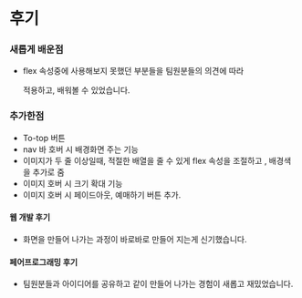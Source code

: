 # 후기

### 새롭게 배운점

- flex 속성중에 사용해보지 못했던 부분들을 팀원분들의 의견에 따라

  적용하고, 배워볼 수 있었습니다.

### 추가한점

- To-top 버튼
-  nav 바 호버 시 배경화면 주는 기능
- 이미지가 두 줄 이상일때, 적절한 배열을 줄 수 있게 flex 속성을 조절하고 , 배경색을 추가로 줌
- 이미지 호버 시 크기 확대 기능
- 이미지 호버 시  페이드아웃, 예매하기 버튼 추가.

#### 웹 개발 후기

- 화면을 만들어 나가는 과정이 바로바로 만들어 지는게 신기했습니다.

#### 페어프로그래밍 후기

- 팀원분들과 아이디어를 공유하고 같이 만들어 나가는 경험이 새롭고 재밌었습니다.